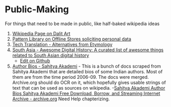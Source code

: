 # Public-Making
For things that need to be made in public, like half-baked wikipedia ideas
1. [Wikipedia Page on Dalit Art](Dalit%20Art.md)
2. [Pattern Library on Offline Stores soliciting personal data](How-Offline-Stores-get-your-Personal-Data-A-Pattern-Library.md)
3. [Tech Translation - Alternatives from Etymology](Tech%20Translation%20-%20Alternatives%20from%20Etymology.md)
4. [South Asia - Awesome Digital History:  A curated list of awesome things related to South Asian digital history](https://micahchoo.github.io/awesome-digital-history-South-Asia/)
   - [Edit on Github](https://github.com/micahchoo/awesome-digital-history-South-Asia)
5. [Author Bios - Sahitya Akademi](https://archive.org/details/SahityaAkademiAuthorBios) - 
    This is a bunch of docs scraped from Sahitya Akademi that are detailed bios of some Indian authors. Most of them are from the time period 2006-09. The docs were merged. Archive.org should do OCR on it, which hopefully gives usable strings of text that can be used as sources on wikipedia. 
    -[Sahitya Akademi Author Bios  Sahitya Akademi  Free Download, Borrow, and Streaming  Internet Archive - archive.org](https://archive.org/details/SahityaAkademiAuthorBios/page/n127/mode/2up?q=confer)
    Need Help chapterizing.
